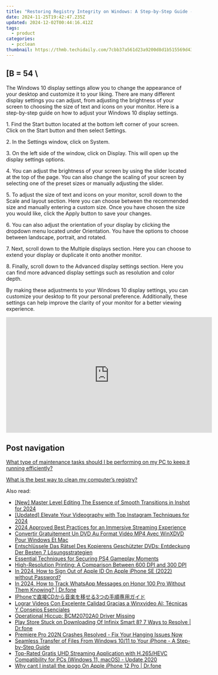 ```yaml
---
title: "Restoring Registry Integrity on Windows: A Step-by-Step Guide - YL Computing's Expert Tips"
date: 2024-11-25T19:42:47.235Z
updated: 2024-12-02T00:44:16.412Z
tags:
  - product
categories:
  - pcclean
thumbnail: https://thmb.techidaily.com/7cbb37a561d23a9200d8d1b515569d43214c3157eaf7507ac4a1589610732acc.jpg
---
```


## \[B = 54 \

The Windows 10 display settings allow you to change the appearance of your desktop and customize it to your liking. There are many different display settings you can adjust, from adjusting the brightness of your screen to choosing the size of text and icons on your monitor. Here is a step-by-step guide on how to adjust your Windows 10 display settings. 

1\. Find the Start button located at the bottom left corner of your screen. Click on the Start button and then select Settings.

2\. In the Settings window, click on System.

3\. On the left side of the window, click on Display. This will open up the display settings options. 

4\. You can adjust the brightness of your screen by using the slider located at the top of the page. You can also change the scaling of your screen by selecting one of the preset sizes or manually adjusting the slider.

5\. To adjust the size of text and icons on your monitor, scroll down to the Scale and layout section. Here you can choose between the recommended size and manually entering a custom size. Once you have chosen the size you would like, click the Apply button to save your changes.

6\. You can also adjust the orientation of your display by clicking the dropdown menu located under Orientation. You have the options to choose between landscape, portrait, and rotated.

7\. Next, scroll down to the Multiple displays section. Here you can choose to extend your display or duplicate it onto another monitor.

8\. Finally, scroll down to the Advanced display settings section. Here you can find more advanced display settings such as resolution and color depth. 

By making these adjustments to your Windows 10 display settings, you can customize your desktop to fit your personal preference. Additionally, these settings can help improve the clarity of your monitor for a better viewing experience.

<!-- affiliate ads begin -->
<iframe width="560" height="315" src="https://www.youtube.com/embed/mHFtYJppXFk?si=ylFaAT4nXqCmlV8F" title="YouTube video player" frameborder="0" allow="accelerometer; autoplay; clipboard-write; encrypted-media; gyroscope; picture-in-picture; web-share" referrerpolicy="strict-origin-when-cross-origin" allowfullscreen></iframe>
<!-- affiliate ads end -->

## Post navigation

[What type of maintenance tasks should I be performing on my PC to keep it running efficiently?](https://tools.techidaily.com/pcclean/products/)

[What is the best way to clean my computer’s registry?](https://tools.techidaily.com/pcclean/products/)

<ins class="adsbygoogle"
     style="display:block"
     data-ad-format="autorelaxed"
     data-ad-client="ca-pub-7571918770474297"
     data-ad-slot="1223367746"></ins>

<ins class="adsbygoogle"
     style="display:block"
     data-ad-client="ca-pub-7571918770474297"
     data-ad-slot="8358498916"
     data-ad-format="auto"
     data-full-width-responsive="true"></ins>

<span class="atpl-alsoreadstyle">Also read:</span>
<div><ul>
<li><a href="https://article-files.techidaily.com/new-master-level-editing-the-essence-of-smooth-transitions-in-inshot-for-2024/"><u>[New] Master Level Editing The Essence of Smooth Transitions in Inshot for 2024</u></a></li>
<li><a href="https://instagram-video-files.techidaily.com/updated-elevate-your-videography-with-top-instagram-techniques-for-2024/"><u>[Updated] Elevate Your Videography with Top Instagram Techniques for 2024</u></a></li>
<li><a href="https://article-files.techidaily.com/2024-approved-best-practices-for-an-immersive-streaming-experience/"><u>2024 Approved Best Practices for an Immersive Streaming Experience</u></a></li>
<li><a href="https://discover-awesome.techidaily.com/convertir-gratuitement-un-dvd-au-format-video-mp4-avec-winxdvd-pour-windows-et-mac/"><u>Convertir Gratuitement Un DVD Au Format Vidéo MP4 Avec WinXDVD Pour Windows Et Mac</u></a></li>
<li><a href="https://discover-awesome.techidaily.com/entschlussele-das-ratsel-des-kopierens-geschutzter-dvds-entdeckung-der-besten-7-losungsstrategien/"><u>Entschlüssele Das Rätsel Des Kopierens Geschützter DVDs: Entdeckung Der Besten 7 Lösungsstrategien</u></a></li>
<li><a href="https://screen-capture.techidaily.com/essential-techniques-for-securing-ps4-gameplay-moments/"><u>Essential Techniques for Securing PS4 Gameplay Moments</u></a></li>
<li><a href="https://discover-awesome.techidaily.com/high-resolution-printing-a-comparison-between-600-dpi-and-300-dpi/"><u>High-Resolution Printing: A Comparison Between 600 DPI and 300 DPI</u></a></li>
<li><a href="https://apple-account.techidaily.com/in-2024-how-to-sign-out-of-apple-id-on-apple-iphone-se-2022-without-password-by-drfone-ios/"><u>In 2024, How to Sign Out of Apple ID On Apple iPhone SE (2022) without Password?</u></a></li>
<li><a href="https://android-location-track.techidaily.com/in-2024-how-to-track-whatsapp-messages-on-honor-100-pro-without-them-knowing-drfone-by-drfone-virtual-android/"><u>In 2024, How to Track WhatsApp Messages on Honor 100 Pro Without Them Knowing? | Dr.fone</u></a></li>
<li><a href="https://discover-awesome.techidaily.com/iphonecd3/"><u>IPhoneで直接CDから音楽を移せる3つの手順専用ガイド</u></a></li>
<li><a href="https://discover-awesome.techidaily.com/lograr-videos-con-excelente-calidad-gracias-a-winxvideo-ai-tecnicas-y-consejos-esenciales/"><u>Lograr Videos Con Excelente Calidad Gracias a Winxvideo AI: Técnicas Y Consejos Esenciales</u></a></li>
<li><a href="https://driver-error.techidaily.com/operational-hiccup-bcm20702a0-driver-missing/"><u>Operational Hiccup: BCM20702A0 Driver Missing</u></a></li>
<li><a href="https://fix-guide.techidaily.com/play-store-stuck-on-downloading-of-infinix-smart-8-7-ways-to-resolve-drfone-by-drfone-fix-android-problems-fix-android-problems/"><u>Play Store Stuck on Downloading Of Infinix Smart 8? 7 Ways to Resolve | Dr.fone</u></a></li>
<li><a href="https://discover-awesome.techidaily.com/premiere-pro-202n-crashes-resolved-fix-your-hanging-issues-now/"><u>Premiere Pro 202N Crashes Resolved - Fix Your Hanging Issues Now</u></a></li>
<li><a href="https://discover-awesome.techidaily.com/seamless-transfer-of-files-from-windows-1011-to-your-iphone-a-step-by-step-guide/"><u>Seamless Transfer of Files From Windows 10/11 to Your iPhone - A Step-by-Step Guide</u></a></li>
<li><a href="https://discover-awesome.techidaily.com/top-rated-gratis-uhd-streaming-application-with-h265hevc-compatibility-for-pcs-windows-11-macos-update-2020/"><u>Top-Rated Gratis UHD Streaming Application with H.265/HEVC Compatibility for PCs (Windows 11, macOS) - Update 2020</u></a></li>
<li><a href="https://ios-pokemon-go.techidaily.com/why-cant-i-install-the-ipogo-on-apple-iphone-12-pro-drfone-by-drfone-virtual-ios/"><u>Why cant I install the ipogo On Apple iPhone 12 Pro | Dr.fone</u></a></li>
</ul></div>

